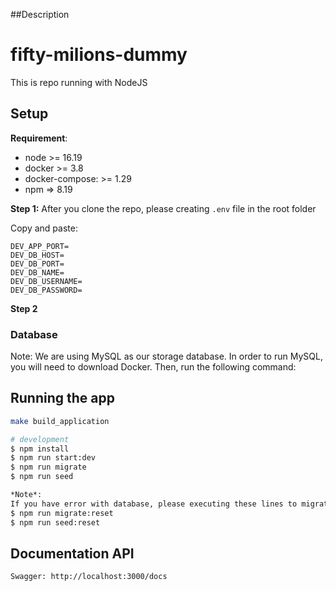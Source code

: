 ##Description
# fifty-milions-dummy

This is repo running with NodeJS

## Setup

**Requirement**:

- node >= 16.19
- docker >= 3.8
- docker-compose: >= 1.29
- npm => 8.19

**Step 1:**
After you clone the repo, please creating `.env` file in the root folder

Copy and paste:
```
DEV_APP_PORT=
DEV_DB_HOST=
DEV_DB_PORT=
DEV_DB_NAME=
DEV_DB_USERNAME=
DEV_DB_PASSWORD=
```

**Step 2**
<h3>Database</h3>

Note: We are using MySQL as our storage database. In order to run MySQL, you will need to download Docker. Then, run the following command:

## Running the app

```bash
make build_application

# development
$ npm install
$ npm run start:dev
$ npm run migrate
$ npm run seed

*Note*:
If you have error with database, please executing these lines to migrate and seed your database again.
$ npm run migrate:reset
$ npm run seed:reset
```

## Documentation API
```
Swagger: http://localhost:3000/docs
```
